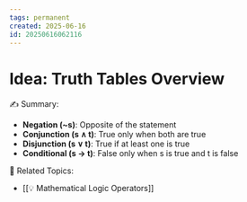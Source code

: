 ```yaml
---
tags: permanent
created: 2025-06-16
id: 20250616062116
---
```


# Idea: Truth Tables Overview

✍ Summary:
- **Negation (~s)**: Opposite of the statement
- **Conjunction (s ∧ t)**: True only when both are true
- **Disjunction (s ∨ t)**: True if at least one is true
- **Conditional (s → t)**: False only when s is true and t is false

👀 Related Topics:
- [[💡 Mathematical Logic Operators]]
